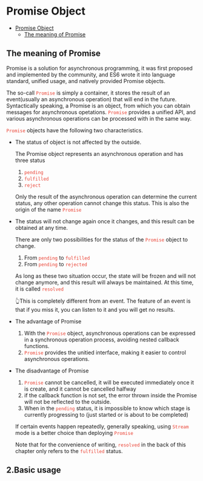 # Promise Object

- [Promise Object](#promise-object)
  - [The meaning of Promise](#the-meaning-of-promise)

## The meaning of Promise

Promise is a solution for asynchronous programming, it was first proposed and implemented by the community, and ES6 wrote it into language standard, unified usage, and natively provided Promise objects.

The so-call <code style="color:#ea4335">Promise</code> is simply a container, it stores the result of an event(usually an asynchronous operation) that will end in the future. Syntactically speaking, a Promise is an object, from which you can obtain messages for asynchronous opetations. <code style="color:#ea4335">Promise</code> provides a unified API, and various asynchronous operations can be processed with in the same way.

<code style="color:#ea4335">Promise</code> objects have the following two characteristics.

- The status of object is not affected by the outside.

    The Promise object represents an asynchronous operation and has three status

    1. <code style="color:#ea4335">pending</code>
    2. <code style="color:#ea4335">fulfilled</code>
    3. <code style="color:#ea4335">reject</code>

    Only the result of the asynchronous operation can determine the current status, any other operation cannot change this status. This is also the origin of the name <code style="color:#ea4335">Promise</code>

- The status will not change again once it changes, and this result can be obtained at any time.

    There are only two possibilities for the status of the <code style="color:#ea4335">Promise</code> object to change.

    1. From <code style="color:#ea4335">pending</code> to <code style="color:#ea4335">fulfilled</code>
    2. From <code style="color:#ea4335">pending</code> to <code style="color:#ea4335">rejected</code>

    As long as these two situation occur, the state will be frozen and will not change anymore, and this result will always be maintained. At this time, it is called <code style="color:#ea4335">resolved</code>

    👆This is completely different from an event. The feature of an event is that if you miss it, you can listen to it and you will get no results.

- The advantage of Promise

    1. With the <code style="color:#ea4335">Promise</code> object, asynchronous operations can be expressed in a synchronous operation process, avoiding nested callback functions.
    2. <code style="color:#ea4335">Promise</code> provides the unitied interface, making it easier to control asynchronous operations.

- The disadvantage of Promise

    1. <code style="color:#ea4335">Promise</code> cannot be cancelled, it will be executed immediately once it is create, and it cannot be cancelled halfway
    2. if the callback function is not set, the error thrown inside the Promise will not be reflected to the outside.
    3. When in the <code style="color:#ea4335">pending</code> status, it is impossible to know which stage is currently progressing to (just started or is about to be completed)

    If certain events happen repeatedly, generally speaking, using <code style="color:#ea4335">Stream</code> mode is a better choice than deploying <code style="color:#ea4335">Promise</code>

    Note that for the convenience of writing, <code style="color:#ea4335">resolved</code> in the back of this chapter only refers to the <code style="color:#ea4335">fulfilled</code> status.

## 2.Basic usage
